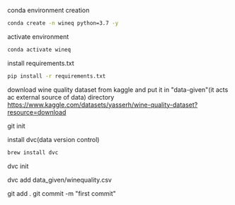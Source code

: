 conda environment creation

``` bash
conda create -n wineq python=3.7 -y
```

activate environment

```bash
conda activate wineq
```

install requirements.txt

```bash
pip install -r requirements.txt
```

download wine quality dataset from kaggle and put it in "data-given"(it acts ac external source of data) directory
https://www.kaggle.com/datasets/yasserh/wine-quality-dataset?resource=download

git init

install dvc(data version control)

```bash
brew install dvc
```

dvc init

dvc add data_given/winequality.csv

git add .
git commit -m "first commit"




